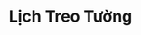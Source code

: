 ---
layout: "category-page"
title: "Lịch Treo Tường"
description: "Tải miễn phí file đồ hoạ vector Lịch Treo Tường png jpg pdf ai crd..."
permalink: "/category/lich-treo-tuong/"
image: "/assets/images/affiliates.jpg"
color: "#121826"
---